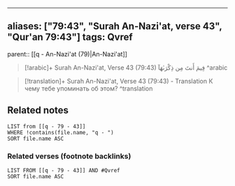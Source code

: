 
---
aliases: ["79:43", "Surah An-Nazi'at, verse 43", "Qur'an 79:43"]
tags: Qvref
---

parent:: [[q - An-Nazi'at (79)|An-Nazi'at]]

> [!arabic]+ Surah An-Nazi'at, Verse 43 (79:43)
> <span class="quran-arabic">فِيمَ أَنتَ مِن ذِكْرَىٰهَآ</span>
^arabic

> [!translation]+ Surah An-Nazi'at, Verse 43 (79:43) - Translation
> К чему тебе упоминать об этом?
^translation



## Related notes
```dataview
LIST from [[q - 79 - 43]]
WHERE !contains(file.name, "q - ")
SORT file.name ASC
```

### Related verses (footnote backlinks)
```dataview
LIST FROM [[q - 79 - 43]] AND #Qvref
SORT file.name ASC
```

